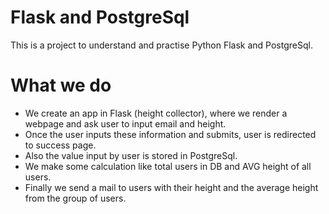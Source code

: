 # Flask and PostgreSql
This is a project to understand and practise Python Flask and PostgreSql.

# What we do
* We create an app in Flask (height collector), where we render a webpage and ask user to input email and height.
* Once the user inputs these information and submits, user is redirected to success page.
* Also the value input by user is stored in PostgreSql.
* We make some calculation like total users in DB and AVG height of all users.
* Finally we send a mail to users with their height and the average height from the group of users.
